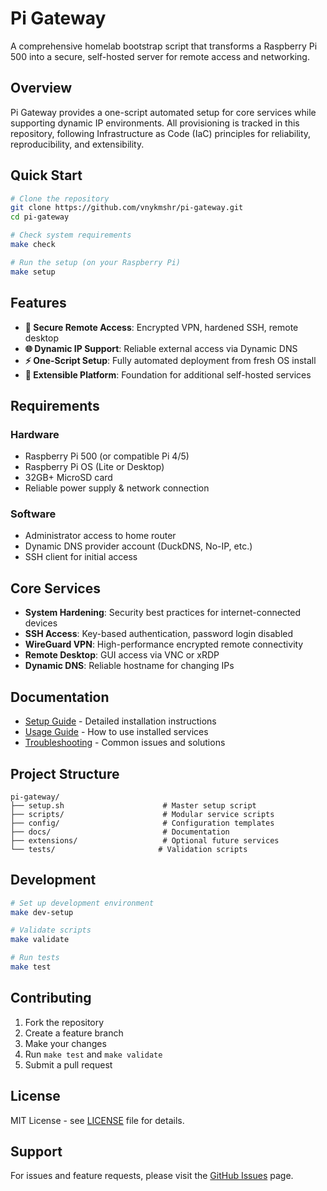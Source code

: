 # Pi Gateway

A comprehensive homelab bootstrap script that transforms a Raspberry Pi 500 into a secure, self-hosted server for remote access and networking.

## Overview

Pi Gateway provides a one-script automated setup for core services while supporting dynamic IP environments. All provisioning is tracked in this repository, following Infrastructure as Code (IaC) principles for reliability, reproducibility, and extensibility.

## Quick Start

```bash
# Clone the repository
git clone https://github.com/vnykmshr/pi-gateway.git
cd pi-gateway

# Check system requirements
make check

# Run the setup (on your Raspberry Pi)
make setup
```

## Features

- **🔐 Secure Remote Access**: Encrypted VPN, hardened SSH, remote desktop
- **🌐 Dynamic IP Support**: Reliable external access via Dynamic DNS
- **⚡ One-Script Setup**: Fully automated deployment from fresh OS install
- **🔧 Extensible Platform**: Foundation for additional self-hosted services

## Requirements

### Hardware
- Raspberry Pi 500 (or compatible Pi 4/5)
- Raspberry Pi OS (Lite or Desktop)
- 32GB+ MicroSD card
- Reliable power supply & network connection

### Software
- Administrator access to home router
- Dynamic DNS provider account (DuckDNS, No-IP, etc.)
- SSH client for initial access

## Core Services

- **System Hardening**: Security best practices for internet-connected devices
- **SSH Access**: Key-based authentication, password login disabled
- **WireGuard VPN**: High-performance encrypted remote connectivity
- **Remote Desktop**: GUI access via VNC or xRDP
- **Dynamic DNS**: Reliable hostname for changing IPs

## Documentation

- [Setup Guide](docs/setup-guide.md) - Detailed installation instructions
- [Usage Guide](docs/usage.md) - How to use installed services
- [Troubleshooting](docs/troubleshooting.md) - Common issues and solutions

## Project Structure

```
pi-gateway/
├── setup.sh                      # Master setup script
├── scripts/                      # Modular service scripts
├── config/                       # Configuration templates
├── docs/                         # Documentation
├── extensions/                   # Optional future services
└── tests/                       # Validation scripts
```

## Development

```bash
# Set up development environment
make dev-setup

# Validate scripts
make validate

# Run tests
make test
```

## Contributing

1. Fork the repository
2. Create a feature branch
3. Make your changes
4. Run `make test` and `make validate`
5. Submit a pull request

## License

MIT License - see [LICENSE](LICENSE) file for details.

## Support

For issues and feature requests, please visit the [GitHub Issues](https://github.com/vnykmshr/pi-gateway/issues) page.